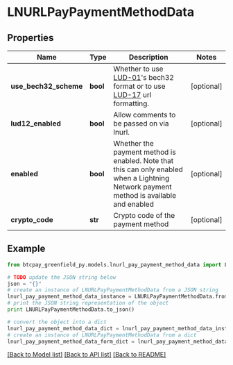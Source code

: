 # LNURLPayPaymentMethodData


## Properties
Name | Type | Description | Notes
------------ | ------------- | ------------- | -------------
**use_bech32_scheme** | **bool** | Whether to use [LUD-01](https://github.com/fiatjaf/lnurl-rfc/blob/luds/01.md)&#39;s bech32 format or to use [LUD-17](https://github.com/fiatjaf/lnurl-rfc/blob/luds/17.md) url formatting.  | [optional] 
**lud12_enabled** | **bool** | Allow comments to be passed on via lnurl. | [optional] 
**enabled** | **bool** | Whether the payment method is enabled. Note that this can only enabled when a Lightning Network payment method is available and enabled | [optional] 
**crypto_code** | **str** | Crypto code of the payment method | [optional] 

## Example

```python
from btcpay_greenfield_py.models.lnurl_pay_payment_method_data import LNURLPayPaymentMethodData

# TODO update the JSON string below
json = "{}"
# create an instance of LNURLPayPaymentMethodData from a JSON string
lnurl_pay_payment_method_data_instance = LNURLPayPaymentMethodData.from_json(json)
# print the JSON string representation of the object
print LNURLPayPaymentMethodData.to_json()

# convert the object into a dict
lnurl_pay_payment_method_data_dict = lnurl_pay_payment_method_data_instance.to_dict()
# create an instance of LNURLPayPaymentMethodData from a dict
lnurl_pay_payment_method_data_form_dict = lnurl_pay_payment_method_data.from_dict(lnurl_pay_payment_method_data_dict)
```
[[Back to Model list]](../README.md#documentation-for-models) [[Back to API list]](../README.md#documentation-for-api-endpoints) [[Back to README]](../README.md)


